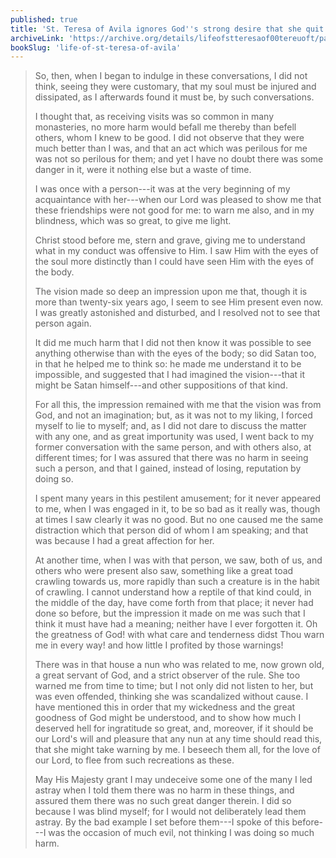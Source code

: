 ```yaml
---
published: true
title: 'St. Teresa of Avila ignores God''s strong desire that she quit a certain friendship, because she so much wanted to keep it'
archiveLink: 'https://archive.org/details/lifeofstteresaof00tereuoft/page/45?view=theater'
bookSlug: 'life-of-st-teresa-of-avila'
---
```


> So, then, when I began to indulge in these conversations, I did not think, seeing they were customary, that my soul must be injured and dissipated, as I afterwards found it must be, by such conversations.
>
> I thought that, as receiving visits was so common in many monasteries, no more harm would befall me thereby than befell others, whom I knew to be good. I did not observe that they were much better than I was, and that an act which was perilous for me was not so perilous for them; and yet I have no doubt there was some danger in it, were it nothing else but a waste of time.
>
> I was once with a person---it was at the very beginning of my acquaintance with her---when our Lord was pleased to show me that these friendships were not good for me: to warn me also, and in my blindness, which was so great, to give me light.
>
> Christ stood before me, stern and grave, giving me to understand what in my conduct was offensive to Him. I saw Him with the eyes of the soul more distinctly than I could have seen Him with the eyes of the body.
>
> The vision made so deep an impression upon me that, though it is more than twenty-six years ago, I seem to see Him present even now. I was greatly astonished and disturbed, and I resolved not to see that person again.
>
> It did me much harm that I did not then know it was possible to see anything otherwise than with the eyes of the body; so did Satan too, in that he helped me to think so: he made me understand it to be impossible, and suggested that I had imagined the vision---that it might be Satan himself---and other suppositions of that kind.
>
> For all this, the impression remained with me that the vision was from God, and not an imagination; but, as it was not to my liking, I forced myself to lie to myself; and, as I did not dare to discuss the matter with any one, and as great importunity was used, I went back to my former conversation with the same person, and with others also, at different times; for I was assured that there was no harm in seeing such a person, and that I gained, instead of losing, reputation by doing so.
>
> I spent many years in this pestilent amusement; for it never appeared to me, when I was engaged in it, to be so bad as it really was, though at times I saw clearly it was no good. But no one caused me the same distraction which that person did of whom I am speaking; and that was because I had a great affection for her.
>
> At another time, when I was with that person, we saw, both of us, and others who were present also saw, something like a great toad crawling towards us, more rapidly than such a creature is in the habit of crawling. I cannot understand how a reptile of that kind could, in the middle of the day, have come forth from that place; it never had done so before, but the impression it made on me was such that I think it must have had a meaning; neither have I ever forgotten it. Oh the greatness of God! with what care and tenderness didst Thou warn me in every way! and how little I profited by those warnings!
>
> There was in that house a nun who was related to me, now grown old, a great servant of God, and a strict observer of the rule. She too warned me from time to time; but I not only did not listen to her, but was even offended, thinking she was scandalized without cause. I have mentioned this in order that my wickedness and the great goodness of God might be understood, and to show how much I deserved hell for ingratitude so great, and, moreover, if it should be our Lord's will and pleasure that any nun at any time should read this, that she might take warning by me. I beseech them all, for the love of our Lord, to flee from such recreations as these.
>
> May His Majesty grant I may undeceive some one of the many I led astray when I told them there was no harm in these things, and assured them there was no such great danger therein. I did so because I was blind myself; for I would not deliberately lead them astray. By the bad example I set before them---I spoke of this before---I was the occasion of much evil, not thinking I was doing so much harm.